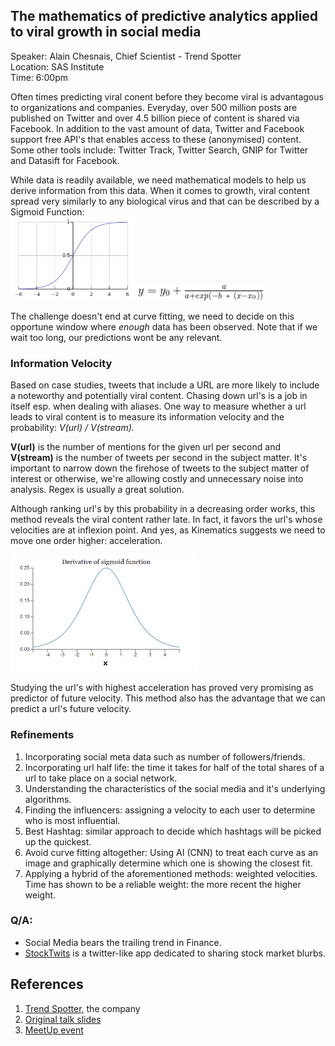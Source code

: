 ## The mathematics of predictive analytics applied to viral growth in social media   
Speaker: Alain Chesnais, Chief Scientist - Trend Spotter    
Location: SAS Institute     
Time: 6:00pm    

Often times predicting viral conent before they become viral is advantagous to organizations and companies. Everyday, over 500 million posts are published on Twitter and over 4.5 billion piece of content is shared via Facebook. In addition to the vast amount of data, Twitter and Facebook support free API's that enables access to these (anonymised) content.      
Some other tools include: Twitter Track, Twitter Search, GNIP for Twitter and Datasift for Facebook.

While data is readily available, we need mathematical models to help us derive information from this data. When it comes to growth, viral content spread very similarly to any biological virus and that can be described by a Sigmoid Function:     
<img src="https://github.com/Fatbab/Talks_Reviews/blob/master/pics/SigmoidGraph.png" width="200">      <img src="https://github.com/Fatbab/Talks_Reviews/blob/master/pics/SigmoidEq.gif" width="200">       

The challenge doesn't end at curve fitting, we need to decide on this opportune window where *enough* data has been observed. Note that if we wait too long, our predictions wont be any relevant. 

### Information Velocity
Based on case studies, tweets that include a URL are more likely to include a noteworthy and potentially viral content. Chasing down url's is a job in itself esp. when dealing with aliases. One way to measure whether a url leads to viral content is to measure its information velocity and the probability: *V(url) / V(stream).*     

**V(url)** is the number of mentions for the given url per second and **V(stream)** is the number of tweets per second in the subject matter. It's important to narrow down the firehose of tweets to the subject matter of interest or otherwise, we're allowing costly and unnecessary noise into analysis. Regex is usually a great solution.     

Although ranking url's by this probability in a decreasing order works, this method reveals the viral content rather late. In fact, it favors the url's whose velocities are at inflexion point. And yes, as Kinematics suggests we need to move one order higher: acceleration.     

<img src="https://github.com/Fatbab/Talks_Reviews/blob/master/pics/sigmoid'.png" width="300">     

Studying the url's with highest acceleration has proved very promising as predictor of future velocity. This method also has the advantage that we can predict a url's future velocity.  

### Refinements
1) Incorporating social meta data such as number of followers/friends.    
2) Incorporating url half life: the time it takes for half of the total shares of a url to take place on a social network.    
3) Understanding the characteristics of the social media and it's underlying algorithms.     
4) Finding the influencers: assigning a velocity to each user to determine who is most influential.     
5) Best Hashtag: similar approach to decide which hashtags will be picked up the quickest.    
6) Avoid curve fitting altogether: Using AI (CNN) to treat each curve as an image and graphically determine which one is showing the closest fit.     
7) Applying a hybrid of the aforementioned methods: weighted velocities. Time has shown to be a reliable weight: the more recent the higher weight.     

### Q/A:
- Social Media bears the trailing trend in Finance.       
- [StockTwits](https://stocktwits.com/) is a twitter-like app dedicated to sharing stock market blurbs.    

## References
1) [Trend Spotter,](http://trendspottr.com/) the company
2) [Original talk slides](http://VisualTransitions.com/PredictiveAnalytics/)
3) [MeetUp event](https://www.meetup.com/Toronto-Data-Sciences/events/240506099/)
